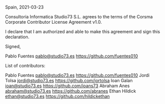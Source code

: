 Spain, 2021-03-23

Consultoria Informatica Studio73 S.L. agrees to the terms of the Corsma Corporate Contributor License
Agreement v1.0.

I declare that I am authorized and able to make this agreement and sign this
declaration.

Signed,

Pablo Fuentes pablo@studio73.es https://github.com/fuentes010

List of contributors:

Pablo Fuentes pablo@studio73.es https://github.com/fuentes010
Jordi Tolsa jordi@studio73.es https://github.com/jortolsa
Ioan Galan ioan@studio73.es https://github.com/ioans73
Abraham Anes abraham@studio73.es https://github.com/abranes
Ethan Hildick ethan@studio73.es https://github.com/hildickethan
